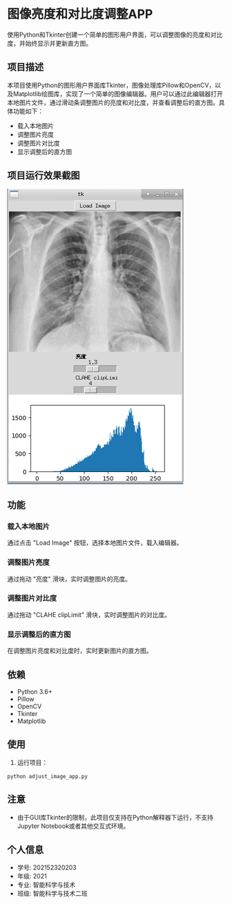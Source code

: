 # 图像亮度和对比度调整APP
使用Python和Tkinter创建一个简单的图形用户界面，可以调整图像的亮度和对比度，并始终显示并更新直方图。

## 项目描述
本项目使用Python的图形用户界面库Tkinter，图像处理库Pillow和OpenCV，以及Matplotlib绘图库，实现了一个简单的图像编辑器。用户可以通过此编辑器打开本地图片文件，通过滑动条调整图片的亮度和对比度，并查看调整后的直方图。具体功能如下：

- 载入本地图片
- 调整图片亮度
- 调整图片对比度
- 显示调整后的直方图

## 项目运行效果截图
![项目运行效果截图](out.png)

## 功能

### 载入本地图片
通过点击 "Load Image" 按钮，选择本地图片文件，载入编辑器。

### 调整图片亮度
通过拖动 "亮度" 滑块，实时调整图片的亮度。

### 调整图片对比度
通过拖动 "CLAHE clipLimit" 滑块，实时调整图片的对比度。

### 显示调整后的直方图
在调整图片亮度和对比度时，实时更新图片的直方图。

## 依赖
- Python 3.6+
- Pillow
- OpenCV
- Tkinter
- Matplotlib

## 使用
1. 运行项目：
```
python adjust_image_app.py
```

## 注意
- 由于GUI库Tkinter的限制，此项目仅支持在Python解释器下运行，不支持Jupyter Notebook或者其他交互式环境。

## 个人信息
- 学号: 202152320203
- 年级: 2021
- 专业: 智能科学与技术
- 班级: 智能科学与技术二班